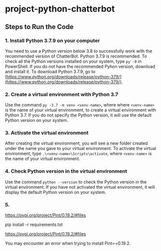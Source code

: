# project-python-chatterbot

## Steps to Run the Code

### 1. Install Python 3.7.9 on your computer

You need to use a Python version below 3.8 to successfully work with the recommended version of ChatterBot. Python 3.7.9 is recommended. To check all the Python versions installed on your system, type `py -0` in PowerShell. If you do not have the recommended Pyhon version, download and install it. To download Python 3.7.9, go to [https://www.python.org/downloads/release/python-379/](https://www.python.org/downloads/release/python-379/).

### 2. Create a virtual environment with Python 3.7

Use the command `py -3.7 -m venv <venv-name>`, where where `<venv-name>` is the name of your virtual environment, to create a virtual environment with Python 3.7. If you do not specify the Python version, it will use the default Python version on your system.

### 3. Activate the virtual environment

After creating the virtual environment, you will see a new folder created under the name you gave to your virtual environment. To activate the virtual environment, type `.\<venv-name>\Scripts\activate`, where `<venv-name>` is the name of your virtual environment.

### 4. Check Python version in the virtual environment

Use the command `python --version` to check the Python version in the virtual environment. If you have not activated the virtual environment, it will display the default Python version on your system.

### 5. 

https://pypi.org/project/Pint/0.19.2/#files

pip install -r requirements.txt

https://pypi.org/project/Pint/0.19.2/#files

You may encounter an error when trying to install Pint==0.19.2. 
